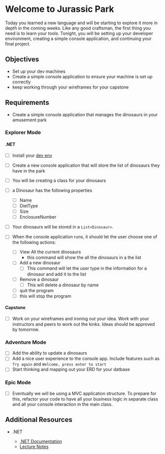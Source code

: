 # Welcome to Jurassic Park

Today you learned a new language and will be starting to explore it more in depth in the coming weeks. Like any good craftsman, the first thing you need is to learn your tools. Tonight, you will be setting up your developer environment, creating a simple console application, and continuing your final project.

## Objectives

- Set up your dev machines
- Create a simple console application to ensure your machine is set up correctly
- keep working through your wireframes for your capstone

## Requirements

- Create a simple console application that manages the dinosaurs in your amusement park

### Explorer Mode

#### .NET

- [ ] Install your [dev env](https://suncoast.io/handbook/curriculum/back-end/full-stack-i/lecture/dotnet/00-env-set-up)
- [ ] Create a new console application that will store the list of dinosaurs they have in the park
- [ ] You will be creating a class for your dinosaurs
- [ ] a Dinosaur has the following properties

  - [ ] Name
  - [ ] DietType
  - [ ] Size
  - [ ] EnclosureNumber

- [ ] Your dinosaurs will be stored in a `List<Dinosaur>`.
- [ ] When the console application runs, it should let the user choose one of the following actions:
  - [ ] View All the current dinosaurs
    - this command will show the all the dinosaurs in a the list
  - [ ] Add a new dinosaur
    - [ ] This command will let the user type in the information for a dinosaur and add it to the list
  - [ ] Remove a dinosaur
    - [ ] This will delete a dinosaur by name
  - [ ] quit the program
  - [ ] this will stop the program

#### Capstone

- [ ] Work on your wireframes and ironing out your idea. Work with your instructors and peers to work out the kinks. Ideas should be approved by tomorrow.

### Adventure Mode

- [ ] Add the ability to update a dinosaurs
- [ ] Add a nice user experience to the console app. Include features such as
      `Try again` and `Welcome, press enter to start`
- [ ] Start thinking and mapping out your ERD for your datbase

### Epic Mode

- [ ] Eventually we will be using a MVC application structure. To prepare for this, refactor your code to have all your business logic in separate class and all your console interaction in the main class.

## Additional Resources

- .NET

  - [.NET Documentation](https://docs.microsoft.com/en-us/dotnet/)
  - [Lecture Notes](https://suncoast.io/handbook/curriculum/back-end/full-stack-i/lecture/dotnet)
